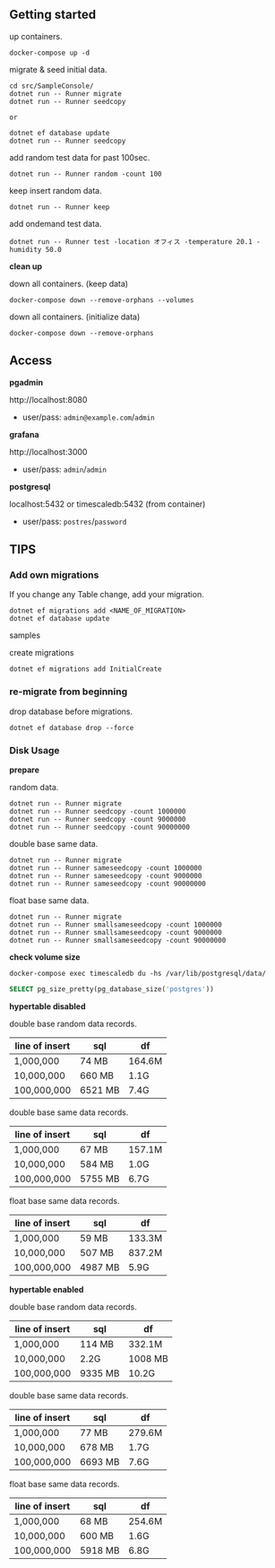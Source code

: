 ## Getting started

up containers.

```shell
docker-compose up -d
```

migrate & seed initial data.

```shell
cd src/SampleConsole/
dotnet run -- Runner migrate
dotnet run -- Runner seedcopy

or

dotnet ef database update
dotnet run -- Runner seedcopy
```

add random test data for past 100sec.

```shell
dotnet run -- Runner random -count 100
```

keep insert random data.

```shell
dotnet run -- Runner keep
```

add ondemand test data.

```shell
dotnet run -- Runner test -location オフィス -temperature 20.1 -humidity 50.0
```

**clean up**

down all containers. (keep data)

```shell
docker-compose down --remove-orphans --volumes
```

down all containers. (initialize data)

```shell
docker-compose down --remove-orphans
```

## Access

**pgadmin**

http://localhost:8080

* user/pass: `admin@example.com`/`admin`

**grafana**

http://localhost:3000

* user/pass: `admin`/`admin`

**postgresql**

localhost:5432
or
timescaledb:5432 (from container)

* user/pass: `postres`/`password`


## TIPS

### Add own migrations

If you change any Table change, add your migration.

```shell
dotnet ef migrations add <NAME_OF_MIGRATION>
dotnet ef database update
```

samples

create migrations

```shell
dotnet ef migrations add InitialCreate
```

### re-migrate from beginning

drop database before migrations.

```shell
dotnet ef database drop --force
```

### Disk Usage

**prepare**

random data.

```shell
dotnet run -- Runner migrate
dotnet run -- Runner seedcopy -count 1000000
dotnet run -- Runner seedcopy -count 9000000
dotnet run -- Runner seedcopy -count 90000000
```

double base same data.

```shell
dotnet run -- Runner migrate
dotnet run -- Runner sameseedcopy -count 1000000
dotnet run -- Runner sameseedcopy -count 9000000
dotnet run -- Runner sameseedcopy -count 90000000
```

float base same data.

```shell
dotnet run -- Runner migrate
dotnet run -- Runner smallsameseedcopy -count 1000000
dotnet run -- Runner smallsameseedcopy -count 9000000
dotnet run -- Runner smallsameseedcopy -count 90000000
```


**check volume size**

```shell
docker-compose exec timescaledb du -hs /var/lib/postgresql/data/
```

```sql
SELECT pg_size_pretty(pg_database_size('postgres'))
```

**hypertable disabled**

double base random data records.

line of insert | sql | df
---- | ---- | ----
1,000,000 | 74 MB | 164.6M
10,000,000 | 660 MB | 1.1G
100,000,000 | 6521 MB | 7.4G

double base same data records.

line of insert | sql | df
---- | ---- | ----
1,000,000 | 67 MB | 157.1M
10,000,000 | 584 MB | 1.0G
100,000,000 | 5755 MB | 6.7G

float base same data records.

line of insert | sql | df
---- | ---- | ----
1,000,000 | 59 MB | 133.3M
10,000,000 | 507 MB | 837.2M
100,000,000 | 4987 MB | 5.9G


**hypertable enabled**

double base random data records.

line of insert | sql | df
---- | ---- | ----
1,000,000 | 114 MB | 332.1M
10,000,000 | 2.2G | 1008 MB
100,000,000 | 9335 MB | 10.2G

double base same data records.

line of insert | sql | df
---- | ---- | ----
1,000,000 | 77 MB | 279.6M
10,000,000 | 678 MB | 1.7G
100,000,000 | 6693 MB | 7.6G 

float base same data records.

line of insert | sql | df
---- | ---- | ----
1,000,000 | 68 MB | 254.6M
10,000,000 | 600 MB | 1.6G
100,000,000 | 5918 MB | 6.8G



